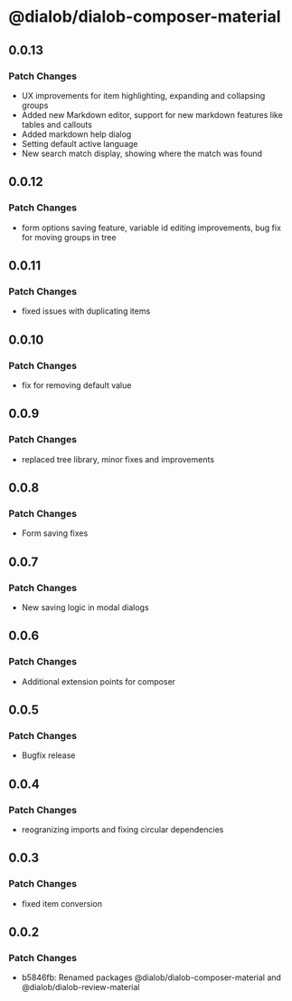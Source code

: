 # @dialob/dialob-composer-material

## 0.0.13

### Patch Changes

- UX improvements for item highlighting, expanding and collapsing groups
- Added new Markdown editor, support for new markdown features like tables and callouts
- Added markdown help dialog
- Setting default active language
- New search match display, showing where the match was found

## 0.0.12

### Patch Changes

- form options saving feature, variable id editing improvements, bug fix for moving groups in tree

## 0.0.11

### Patch Changes

- fixed issues with duplicating items

## 0.0.10

### Patch Changes

- fix for removing default value

## 0.0.9

### Patch Changes

- replaced tree library, minor fixes and improvements

## 0.0.8

### Patch Changes

- Form saving fixes

## 0.0.7

### Patch Changes

- New saving logic in modal dialogs

## 0.0.6

### Patch Changes

- Additional extension points for composer

## 0.0.5

### Patch Changes

- Bugfix release

## 0.0.4

### Patch Changes

- reogranizing imports and fixing circular dependencies

## 0.0.3

### Patch Changes

- fixed item conversion

## 0.0.2

### Patch Changes

- b5846fb: Renamed packages @dialob/dialob-composer-material and @dialob/dialob-review-material
